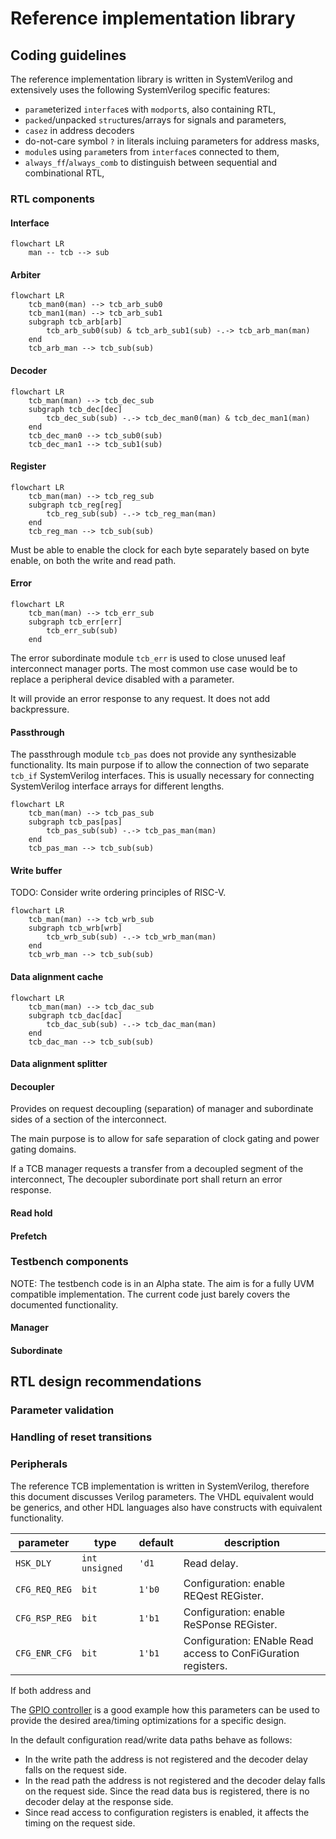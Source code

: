 # Reference implementation library

## Coding guidelines

The reference implementation library is written in SystemVerilog
and extensively uses the following SystemVerilog specific features:
- `param`eterized `interface`s with `modport`s, also containing RTL,
- `packed`/unpacked `struc`tures/arrays for signals and parameters,
- `casez` in address decoders
- do-not-care symbol `?` in literals incluing parameters for address masks,
- `module`s using `param`eters from `interface`s connected to them,
- `always_ff`/`always_comb` to distinguish between sequential and combinational RTL,

### RTL components

#### Interface

```mermaid
flowchart LR
    man -- tcb --> sub
```

#### Arbiter

```mermaid
flowchart LR
    tcb_man0(man) --> tcb_arb_sub0
    tcb_man1(man) --> tcb_arb_sub1
    subgraph tcb_arb[arb]
        tcb_arb_sub0(sub) & tcb_arb_sub1(sub) -.-> tcb_arb_man(man)
    end
    tcb_arb_man --> tcb_sub(sub)
```

#### Decoder

```mermaid
flowchart LR
    tcb_man(man) --> tcb_dec_sub
    subgraph tcb_dec[dec]
        tcb_dec_sub(sub) -.-> tcb_dec_man0(man) & tcb_dec_man1(man)
    end
    tcb_dec_man0 --> tcb_sub0(sub)
    tcb_dec_man1 --> tcb_sub1(sub)
```

#### Register

```mermaid
flowchart LR
    tcb_man(man) --> tcb_reg_sub
    subgraph tcb_reg[reg]
        tcb_reg_sub(sub) -.-> tcb_reg_man(man)
    end
    tcb_reg_man --> tcb_sub(sub)
```

Must be able to enable the clock for each byte separately based on byte enable,
on both the write and read path.

#### Error

```mermaid
flowchart LR
    tcb_man(man) --> tcb_err_sub
    subgraph tcb_err[err]
        tcb_err_sub(sub)
    end
```

The error subordinate module `tcb_err` is used to close unused leaf interconnect manager ports.
The most common use case would be to replace a peripheral device disabled with a parameter.

It will provide an error response to any request.
It does not add backpressure.

#### Passthrough

The passthrough module `tcb_pas` does not provide any synthesizable functionality.
Its main purpose if to allow the connection of two separate `tcb_if` SystemVerilog interfaces.
This is usually necessary for connecting SystemVerilog interface arrays for different lengths.

```mermaid
flowchart LR
    tcb_man(man) --> tcb_pas_sub
    subgraph tcb_pas[pas]
        tcb_pas_sub(sub) -.-> tcb_pas_man(man)
    end
    tcb_pas_man --> tcb_sub(sub)
```

#### Write buffer

TODO: Consider write ordering principles of RISC-V.

```mermaid
flowchart LR
    tcb_man(man) --> tcb_wrb_sub
    subgraph tcb_wrb[wrb]
        tcb_wrb_sub(sub) -.-> tcb_wrb_man(man)
    end
    tcb_wrb_man --> tcb_sub(sub)
```

#### Data alignment cache

```mermaid
flowchart LR
    tcb_man(man) --> tcb_dac_sub
    subgraph tcb_dac[dac]
        tcb_dac_sub(sub) -.-> tcb_dac_man(man)
    end
    tcb_dac_man --> tcb_sub(sub)
```

#### Data alignment splitter


#### Decoupler

Provides on request decoupling (separation) of
manager and subordinate sides of a section of the interconnect.

The main purpose is to allow for safe separation of
clock gating and power gating domains.

If a TCB manager requests a transfer from a decoupled segment of the interconnect,
The decoupler subordinate port shall return an error response.

#### Read hold

#### Prefetch

### Testbench components

NOTE: The testbench code is in an Alpha state.
The aim is for a fully UVM compatible implementation.
The current code just barely covers the documented functionality.

#### Manager

#### Subordinate

## RTL design recommendations

### Parameter validation

### Handling of reset transitions

### Peripherals

The reference TCB implementation is written in SystemVerilog,
therefore this document discusses Verilog parameters.
The VHDL equivalent would be generics,
and other HDL languages also have constructs with equivalent functionality.

| parameter     | type           | default | description |
|---------------|----------------|---------|-------------|
| `HSK_DLY`         | `int unsigned` | `'d1`   | Read delay. |
| `CFG_REQ_REG` | `bit`          | `1'b0`  | Configuration: enable REQest REGister. |
| `CFG_RSP_REG` | `bit`          | `1'b1`  | Configuration: enable ReSPonse REGister. |
| `CFG_ENR_CFG` | `bit`          | `1'b1`  | Configuration: ENable Read access to ConFiGuration registers. |

If both address and 

The [GPIO controller](GPIO.md) is a good example how this parameters can be used
to provide the desired area/timing optimizations for a specific design.

In the default configuration read/write data paths behave as follows:
- In the write path the address is not registered and the decoder delay falls on the request side.
- In the read path the address is not registered and the decoder delay falls on the request side.
  Since the read data bus is registered, there is no decoder delay at the response side.
- Since read access to configuration registers is enabled, it affects the timing on the request side.
